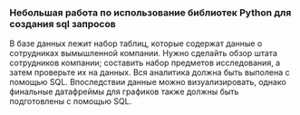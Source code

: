 ### Небольшая работа по использование библиотек Python для создания sql запросов

В базе данных лежит набор таблиц, которые содержат данные о сотрудниках вымышленной компании. 
Нужно сделайть обзор штата сотрудников компании; составить набор предметов исследования, а затем проверьте их на данных. 
Вся аналитика должна быть выполена с помощью SQL. 
Впоследствии данные можно визуализировать, однако финальные датафреймы для графиков также должны быть подготовлены с помощью SQL.
